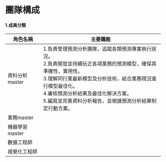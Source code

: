 # 團隊構成
#### 1.成員分類

角色名稱|主要職能
----------------|----------------|
資料分析master|1.負責管理預測分析團隊，追蹤各類預測專案執行狀況。</br>2.負責開發並持續玩正各項業務的預測模型，確保其準確性，實用性。</br>3.理解同行業最新模型及分析技術，結合業務現況進行模型最佳化。</br>4.審核預測分析結果及最佳化解決方案。</br>5.編寫並完善資料分析報告，並根據預測分析結果制定行動方案。|
業務master   |                  |
機器學習master   |                  |
數據工程師   |                  |
視覺化工程師   |                  |


